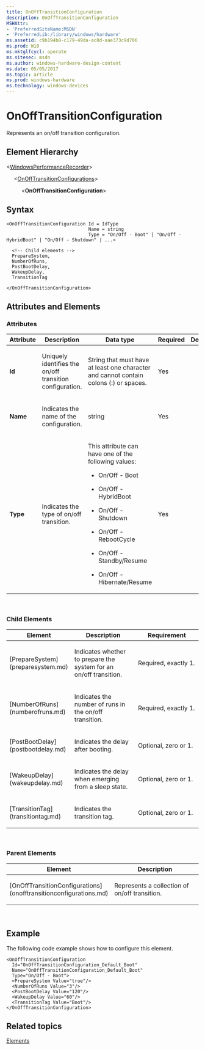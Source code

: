 ```yaml
---
title: OnOffTransitionConfiguration
description: OnOffTransitionConfiguration
MSHAttr:
- 'PreferredSiteName:MSDN'
- 'PreferredLib:/library/windows/hardware'
ms.assetid: c9b194b8-c179-49da-ac8d-aae373c9d706
ms.prod: W10
ms.mktglfcycl: operate
ms.sitesec: msdn
ms.author: windows-hardware-design-content
ms.date: 05/05/2017
ms.topic: article
ms.prod: windows-hardware
ms.technology: windows-devices
---
```


# OnOffTransitionConfiguration


Represents an on/off transition configuration.

## Element Hierarchy


&lt;[WindowsPerformanceRecorder](windowsperformancerecorder.md)&gt;

     &lt;[OnOffTransitionConfigurations](onofftransitionconfigurations.md)&gt;

          &lt;**OnOffTransitionConfiguration**&gt;

## Syntax


``` syntax
<OnOffTransitionConfiguration Id = IdType
                              Name = string
                              Type = "On/Off - Boot" | "On/Off - HybridBoot" | "On/Off - Shutdown" | ...>

  <!-- Child elements -->
  PrepareSystem,
  NumberOfRuns,
  PostBootDelay,
  WakeupDelay,
  TransitionTag

</OnOffTransitionConfiguration>
```

## Attributes and Elements


### Attributes

<table>
<colgroup>
<col width="20%" />
<col width="20%" />
<col width="20%" />
<col width="20%" />
<col width="20%" />
</colgroup>
<thead>
<tr class="header">
<th>Attribute</th>
<th>Description</th>
<th>Data type</th>
<th>Required</th>
<th>Default</th>
</tr>
</thead>
<tbody>
<tr class="odd">
<td><p><strong>Id</strong></p></td>
<td><p>Uniquely identifies the on/off transition configuration.</p></td>
<td><p>String that must have at least one character and cannot contain colons (:) or spaces.</p></td>
<td><p>Yes</p></td>
<td><p></p></td>
</tr>
<tr class="even">
<td><p><strong>Name</strong></p></td>
<td><p>Indicates the name of the configuration.</p></td>
<td><p>string</p></td>
<td><p>Yes</p></td>
<td><p></p></td>
</tr>
<tr class="odd">
<td><p><strong>Type</strong></p></td>
<td><p>Indicates the type of on/off transition.</p></td>
<td><p>This attribute can have one of the following values:</p>
<ul>
<li><p>On/Off - Boot</p></li>
<li><p>On/Off - HybridBoot</p></li>
<li><p>On/Off - Shutdown</p></li>
<li><p>On/Off - RebootCycle</p></li>
<li><p>On/Off - Standby/Resume</p></li>
<li><p>On/Off - Hibernate/Resume</p></li>
</ul></td>
<td><p>Yes</p></td>
<td><p></p></td>
</tr>
</tbody>
</table>

 

### Child Elements

<table>
<colgroup>
<col width="33%" />
<col width="33%" />
<col width="33%" />
</colgroup>
<thead>
<tr class="header">
<th>Element</th>
<th>Description</th>
<th>Requirement</th>
</tr>
</thead>
<tbody>
<tr class="odd">
<td><p>[PrepareSystem](preparesystem.md)</p></td>
<td><p>Indicates whether to prepare the system for an on/off transition.</p></td>
<td><p>Required, exactly 1.</p></td>
</tr>
<tr class="even">
<td><p>[NumberOfRuns](numberofruns.md)</p></td>
<td><p>Indicates the number of runs in the on/off transition.</p></td>
<td><p>Required, exactly 1.</p></td>
</tr>
<tr class="odd">
<td><p>[PostBootDelay](postbootdelay.md)</p></td>
<td><p>Indicates the delay after booting.</p></td>
<td><p>Optional, zero or 1.</p></td>
</tr>
<tr class="even">
<td><p>[WakeupDelay](wakeupdelay.md)</p></td>
<td><p>Indicates the delay when emerging from a sleep state.</p></td>
<td><p>Optional, zero or 1.</p></td>
</tr>
<tr class="odd">
<td><p>[TransitionTag](transitiontag.md)</p></td>
<td><p>Indicates the transition tag.</p></td>
<td><p>Optional, zero or 1.</p></td>
</tr>
</tbody>
</table>

 

### Parent Elements

<table>
<colgroup>
<col width="50%" />
<col width="50%" />
</colgroup>
<thead>
<tr class="header">
<th>Element</th>
<th>Description</th>
</tr>
</thead>
<tbody>
<tr class="odd">
<td><p>[OnOffTransitionConfigurations](onofftransitionconfigurations.md)</p></td>
<td><p>Represents a collection of on/off transition.</p></td>
</tr>
</tbody>
</table>

 

## Example


The following code example shows how to configure this element.

``` syntax
<OnOffTransitionConfiguration
  Id="OnOffTransitionConfiguration_Default_Boot"
  Name="OnOffTransitionConfiguration_Default_Boot"
  Type="On/Off - Boot">
  <PrepareSystem Value="true"/>
  <NumberOfRuns Value="3"/>
  <PostBootDelay Value="120"/>
  <WakeupDelay Value="60"/>
  <TransitionTag Value="Boot"/>
</OnOffTransitionConfiguration>
```

## Related topics


[Elements](elements.md)

 

 







